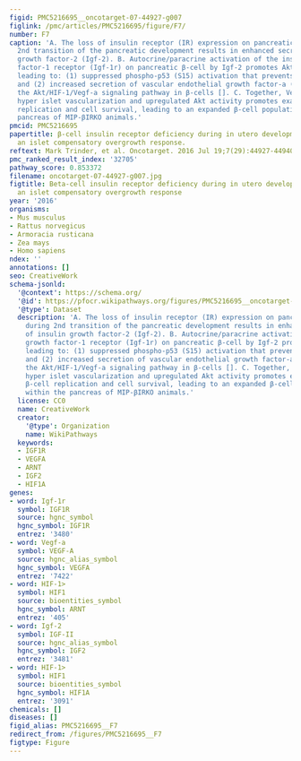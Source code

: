 ```yaml
---
figid: PMC5216695__oncotarget-07-44927-g007
figlink: /pmc/articles/PMC5216695/figure/F7/
number: F7
caption: 'A. The loss of insulin receptor (IR) expression on pancreatic β-cells during
  2nd transition of the pancreatic development results in enhanced secretion of insulin
  growth factor-2 (Igf-2). B. Autocrine/paracrine activation of the insulin growth
  factor-1 receptor (Igf-1r) on pancreatic β-cell by Igf-2 promotes Akt phosphorylation,
  leading to: (1) suppressed phospho-p53 (S15) activation that prevents β-cell apoptosis,
  and (2) increased secretion of vascular endothelial growth factor-a (Vegf-a) through
  the Akt/HIF-1/Vegf-a signaling pathway in β-cells []. C. Together, Vegf-a-mediated
  hyper islet vascularization and upregulated Akt activity promotes exaggerated β-cell
  replication and cell survival, leading to an expanded β-cell population within the
  pancreas of MIP-βIRKO animals.'
pmcid: PMC5216695
papertitle: β-cell insulin receptor deficiency during in utero development induces
  an islet compensatory overgrowth response.
reftext: Mark Trinder, et al. Oncotarget. 2016 Jul 19;7(29):44927-44940.
pmc_ranked_result_index: '32705'
pathway_score: 0.853372
filename: oncotarget-07-44927-g007.jpg
figtitle: Beta-cell insulin receptor deficiency during in utero development induces
  an islet compensatory overgrowth response
year: '2016'
organisms:
- Mus musculus
- Rattus norvegicus
- Armoracia rusticana
- Zea mays
- Homo sapiens
ndex: ''
annotations: []
seo: CreativeWork
schema-jsonld:
  '@context': https://schema.org/
  '@id': https://pfocr.wikipathways.org/figures/PMC5216695__oncotarget-07-44927-g007.html
  '@type': Dataset
  description: 'A. The loss of insulin receptor (IR) expression on pancreatic β-cells
    during 2nd transition of the pancreatic development results in enhanced secretion
    of insulin growth factor-2 (Igf-2). B. Autocrine/paracrine activation of the insulin
    growth factor-1 receptor (Igf-1r) on pancreatic β-cell by Igf-2 promotes Akt phosphorylation,
    leading to: (1) suppressed phospho-p53 (S15) activation that prevents β-cell apoptosis,
    and (2) increased secretion of vascular endothelial growth factor-a (Vegf-a) through
    the Akt/HIF-1/Vegf-a signaling pathway in β-cells []. C. Together, Vegf-a-mediated
    hyper islet vascularization and upregulated Akt activity promotes exaggerated
    β-cell replication and cell survival, leading to an expanded β-cell population
    within the pancreas of MIP-βIRKO animals.'
  license: CC0
  name: CreativeWork
  creator:
    '@type': Organization
    name: WikiPathways
  keywords:
  - IGF1R
  - VEGFA
  - ARNT
  - IGF2
  - HIF1A
genes:
- word: Igf-1r
  symbol: IGF1R
  source: hgnc_symbol
  hgnc_symbol: IGF1R
  entrez: '3480'
- word: Vegf-a
  symbol: VEGF-A
  source: hgnc_alias_symbol
  hgnc_symbol: VEGFA
  entrez: '7422'
- word: HIF-1>
  symbol: HIF1
  source: bioentities_symbol
  hgnc_symbol: ARNT
  entrez: '405'
- word: Igf-2
  symbol: IGF-II
  source: hgnc_alias_symbol
  hgnc_symbol: IGF2
  entrez: '3481'
- word: HIF-1>
  symbol: HIF1
  source: bioentities_symbol
  hgnc_symbol: HIF1A
  entrez: '3091'
chemicals: []
diseases: []
figid_alias: PMC5216695__F7
redirect_from: /figures/PMC5216695__F7
figtype: Figure
---
```

